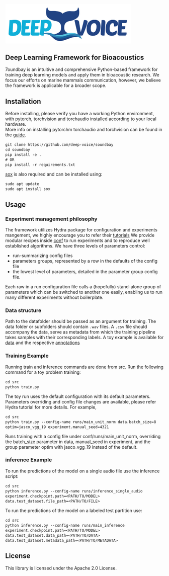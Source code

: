 <img src="figs/logo_deepvoice.png" width="400"/>

## Deep Learning Framework for Bioacoustics
7oundbay is an intuitive and comprehensive Python-based framework for training deep learning models and apply them in bioacoustic research. We focus our efforts on marine mammals communication, however, we believe the framework is applicable for a broader scope.

## Installation
Before installing, please verify you have a working Python environment, with pytorch, torchvision and torchaudio installed according to your local hardware.<br>
More info on installing pytorchm torchaudio and torchvision can be found in the [guide](https://pytorch.org/get-started/locally/).

```
git clone https://github.com/deep-voice/soundbay
cd soundbay
pip install -e .
# OR 
pip install -r requirements.txt
```
[sox](http://sox.sourceforge.net/) is also required and can be installed using:
```
sudo apt update
sudo apt install sox
``` 

## Usage

### Experiment management philosophy 
The framework utilizes Hydra package for configuration and experiments mangement, we highly encourage you to refer their [tutorials](https://hydra.cc/docs/tutorials/intro/)
We provide modular recipes inside [conf](soundbay/conf/) to run experiments and to reproduce well established algorithms.
We have three levels of parameters control:
- run-summarizing config files
- parameters groups, represented by a row in the defaults of the config file
- the lowest level of parameters, detailed in the parameter group config file.

Each raw in a run configuration file calls a (hopefully) stand-alone group of parameters which can be switched to another one easily, enabling us to run many different experiments without boilerplate.


### Data structure
Path to the datafolder should be passed as an argument for training. The data folder or subfolders should contain `.wav` files. 
A `.csv` file should accompany the data, serve as metadata from which the training pipeline takes samples with their corresponding labels.
A toy example is available for [data](tests/assets/data) and the respective [annotations](tests/assets/annotations/sample_annotations.csv)

### Training Example

Running train and inference commands are done from src.
Run the following command for a toy problem training:
```
cd src
python train.py
```
The toy run uses the default configuration with its default parameters. 
Parameters overriding and config file changes are available, please refer Hydra tutorial for more details.
For example,
```
cd src
python train.py --config-name runs/main_unit_norm data.batch_size=8 optim=jasco_vgg_19 experiment.manual_seed=4321
```
Runs training with a config file under conf/runs/main_unit_norm, overriding the batch_size parameter in data, manual_seed in experiment, and the group parameter optim with jasco_vgg_19 instead of the default. 

### inference Example
To run the predictions of the model on a single audio file use the inference script:
```
cd src
python inference.py --config-name runs/inference_single_audio experiment.checkpoint.path=<PATH/TO/MODEL> data.test_dataset.file_path=<PATH/TO/FILE>
```
To run the predictions of the model on a labeled test partition use:
```
cd src
python inference.py --config-name runs/main_inference experiment.checkpoint.path=<PATH/TO/MODEL> data.test_dataset.data_path=<PATH/TO/DATA> data.test_dataset.metadata_path=<PATH/TO/METADATA> 
```

## License

This library is licensed under the Apache 2.0 License.
